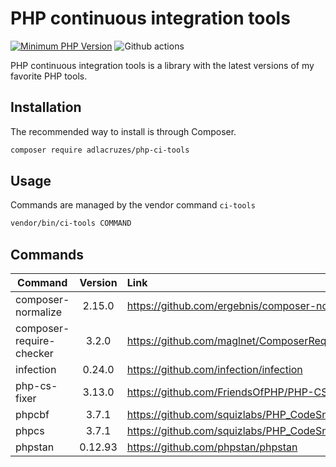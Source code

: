 # PHP continuous integration tools

[![Minimum PHP Version](https://img.shields.io/badge/php-%3E%3D%207.4-8892BF.svg?style=flat-square)](https://php.net/)
![Github actions](https://github.com/adlacruzes/php-ci-tools/workflows/Continuous%20Integration/badge.svg?branch=master)
                 
PHP continuous integration tools is a library with the latest versions of my favorite PHP tools.

## Installation

The recommended way to install is through Composer.

```sh
composer require adlacruzes/php-ci-tools
``` 

## Usage

Commands are managed by the vendor command `ci-tools`

```sh
vendor/bin/ci-tools COMMAND
```

## Commands

| Command                  | Version | Link                                               |
|--------------------------|:-------:|:---------------------------------------------------|
| composer-normalize       | 2.15.0  | https://github.com/ergebnis/composer-normalize     |
| composer-require-checker |  3.2.0  | https://github.com/maglnet/ComposerRequireChecker  |
| infection                | 0.24.0  | https://github.com/infection/infection             |
| php-cs-fixer             | 3.13.0  | https://github.com/FriendsOfPHP/PHP-CS-Fixer       |
| phpcbf                   |  3.7.1  | https://github.com/squizlabs/PHP_CodeSniffer       |
| phpcs                    |  3.7.1  | https://github.com/squizlabs/PHP_CodeSniffer       |
| phpstan                  | 0.12.93 | https://github.com/phpstan/phpstan                 |
